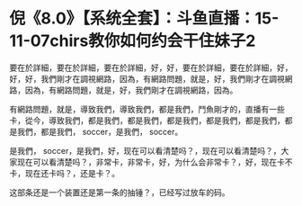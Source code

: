 # 倪《8.0》【系统全套】：斗鱼直播：15-11-07chirs教你如何约会干住妹子2

要在於詳細，要在於詳細，要在於詳細，好，好，要在於詳細，要在於詳細，好，好，好，我們剛才在調視網路，因為，有網路問題，就是，好，我們剛才在調視網路，因為，有網路問題，就是，好，我們剛才在調視網路，因為。

有網路問題，就是，導致我們，導致我們，都是我們，鬥魚剛才的，直播有一些卡，從今，導致我們，都是我們，都是我們，都是我們，都是我們，都是我們，都是我們，都是我們， soccer，是我們， soccer。

是我們， soccer，是我們，好，现在可以看清楚吗？，现在可以看清楚吗？，大家现在可以看清楚吗？，非常卡，非常卡，好，为什么会非常卡？，好，现在卡不卡，现在还卡吗？，还是卡？。

这部条还是一个装置还是第一条的抽锤？，已经写过放车的码。